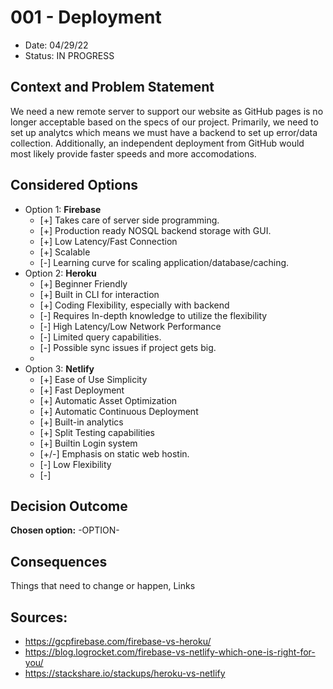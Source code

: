 # 001 - Deployment
* Date: 04/29/22
* Status: IN PROGRESS

## Context and Problem Statement
We need a new remote server to support our website as GitHub pages is no longer acceptable based on the specs of our project. Primarily, we need to set up analytcs which means we must have a backend to set up error/data collection. Additionally, an independent deployment from GitHub would most likely provide faster speeds and more accomodations.

## Considered Options
* Option 1: **Firebase**
  * [+] Takes care of server side programming.
  * [+] Production ready NOSQL backend storage with GUI.
  * [+] Low Latency/Fast Connection
  * [+] Scalable
  * [-] Learning curve for scaling application/database/caching.
* Option 2: **Heroku**
  * [+] Beginner Friendly
  * [+] Built in CLI for interaction
  * [+] Coding Flexibility, especially with backend
  * [-] Requires In-depth knowledge to utilize the flexibility
  * [-] High Latency/Low Network Performance
  * [-] Limited query capabilities.
  * [-] Possible sync issues if project gets big.
  * 
* Option 3: **Netlify**
  * [+] Ease of Use Simplicity
  * [+] Fast Deployment
  * [+] Automatic Asset Optimization
  * [+] Automatic Continuous Deployment
  * [+] Built-in analytics
  * [+] Split Testing capabilities
  * [+] Builtin Login system
  * [+/-] Emphasis on static web hostin.
  * [-] Low Flexibility
  * [-] 
## Decision Outcome

**Chosen option:** -OPTION-


## Consequences
Things that need to change or happen, Links

## Sources:
* https://gcpfirebase.com/firebase-vs-heroku/
* https://blog.logrocket.com/firebase-vs-netlify-which-one-is-right-for-you/
* https://stackshare.io/stackups/heroku-vs-netlify